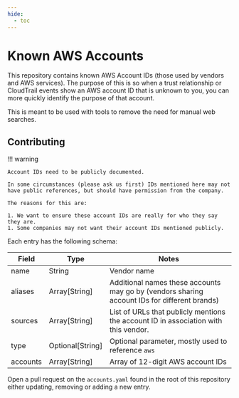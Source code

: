 ```yaml
---
hide:
  - toc
---
```


# Known AWS Accounts

This repository contains known AWS Account IDs (those used by vendors and AWS services).  The purpose of this is so when a trust relationship or CloudTrail events show an AWS account ID that is unknown to you, you can more quickly identify the purpose of that account.

This is meant to be used with tools to remove the need for manual web searches.

## Contributing

!!! warning

    Account IDs need to be publicly documented.

    In some circumstances (please ask us first) IDs mentioned here may not have public references, but should have permission from the company.  

    The reasons for this are:

    1. We want to ensure these account IDs are really for who they say they are.
    1. Some companies may not want their account IDs mentioned publicly.

Each entry has the following schema:

| Field    | Type             | Notes |
| -------- | ---------------- | ----- |
| name     | String           | Vendor name |
| aliases  | Array[String]    | Additional names these accounts may go by (vendors sharing account IDs for different brands) |
| sources  | Array[String]    | List of URLs that publicly mentions the account ID in association with this vendor. |
| type     | Optional[String] | Optional parameter, mostly used to reference `aws` |
| accounts | Array[String]    | Array of 12-digit AWS account IDs |

Open a pull request on the `accounts.yaml` found in the root of this repository either updating, removing or adding a new entry.